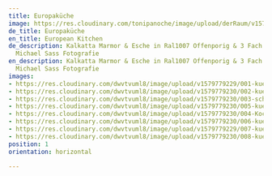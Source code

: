 ```yaml
---
title: Europaküche
image: https://res.cloudinary.com/tonipanoche/image/upload/derRaum/v1579253466/070-Bueroausbau-Schiebetueren-wandhoch_ulvvuj.jpg
de_title: Europaküche
en_title: European Kitchen
de_description: Kalkatta Marmor & Esche in Ral1007 Offenporig & 3 Fach Lackiert /
  Michael Sass Fotografie
en_description: Kalkatta Marmor & Esche in Ral1007 Offenporig & 3 Fach Lackiert /
  Michael Sass Fotografie
images:
- https://res.cloudinary.com/dwvtvuml8/image/upload/v1579779229/001-kueche_Loft-schwarz-bar_y3ra7d.jpg
- https://res.cloudinary.com/dwvtvuml8/image/upload/v1579779230/002-kueche_Loft-schwarz-L-foermig_m43iej.jpg
- https://res.cloudinary.com/dwvtvuml8/image/upload/v1579779230/003-schrank-kueche_Loft-schwarz_hbc1lt.jpg
- https://res.cloudinary.com/dwvtvuml8/image/upload/v1579779230/005-kueche_Loft-schwarz-regal_pwijcm.jpg
- https://res.cloudinary.com/dwvtvuml8/image/upload/v1579779230/004-Kochinsel-kueche_Loft-schwarz_nnylqk.jpg
- https://res.cloudinary.com/dwvtvuml8/image/upload/v1579779230/006-kueche_Loft-schwarz-schublade_yb2xqu.jpg
- https://res.cloudinary.com/dwvtvuml8/image/upload/v1579779229/007-kueche_Loft-schwarz-ecke-detail_mv9fk1.jpg
- https://res.cloudinary.com/dwvtvuml8/image/upload/v1579779230/008-kueche_Loft-schwarz-messing-kupfer_vcycoc.jpg
position: 1
orientation: horizontal

---
```

